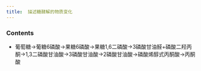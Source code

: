 ```yaml
---
title:  描述糖酵解的物质变化
--- 
```


### Contents
- 葡萄糖→葡糖6磷酸→果糖6磷酸→果糖1,6二磷酸→3磷酸甘油醛+磷酸二羟丙酮→1,3二磷酸甘油酸→3磷酸甘油酸→2磷酸甘油酸→磷酸烯醇式丙酮酸→丙酮酸
